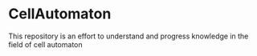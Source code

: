 # CellAutomaton
This repository is an effort to understand and progress knowledge in the field of cell automaton

